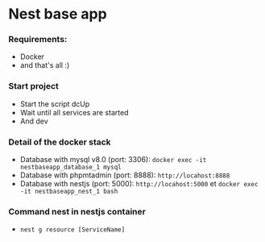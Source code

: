 # Nest base app

### Requirements:

- Docker
- and that's all :)

### Start project

- Start the script dcUp
- Wait until all services are started
- And dev

### Detail of the docker stack

- Database with mysql v8.0 (port: 3306): `docker exec -it nestbaseapp_database_1 mysql`
- Database with phpmtadmin (port: 8888): `http://locahost:8888`
- Database with nestjs (port: 5000): `http://locahost:5000` et `docker exec -it nestbaseapp_nest_1 bash`

### Command nest in nestjs container
- `nest g resource [ServiceName]`

